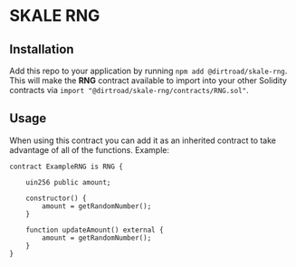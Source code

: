 # SKALE RNG

## Installation

Add this repo to your application by running ```npm add @dirtroad/skale-rng```. This will make the **RNG** contract available to import into your other Solidity contracts
via ```import "@dirtroad/skale-rng/contracts/RNG.sol"```.

## Usage

When using this contract you can add it as an inherited contract to take advantage of all of the functions. Example:

```solidity
contract ExampleRNG is RNG {

    uin256 public amount;

    constructor() {
        amount = getRandomNumber();
    }

    function updateAmount() external {
        amount = getRandomNumber(); 
    }
}
```

